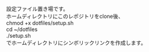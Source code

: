 設定ファイル置き場です。  
ホームディレクトリにこのレポジトリをclone後、  
chmod +x dotfiles/setup.sh  
cd ~/dotfiles  
./setup.sh  
でホームディレクトリにシンボリックリンクを作成します。
